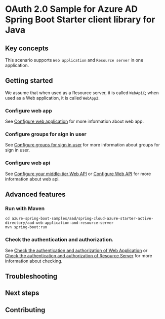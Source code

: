 # OAuth 2.0 Sample for Azure AD Spring Boot Starter client library for Java

## Key concepts

This scenario supports `Web application` and `Resource server` in one application.

## Getting started

We assume that when used as a Resource server, it is called `WebApiC`; when used as a Web application, it is called `WebApp2`.

### Configure web app

See [Configure web application] for more information about web app.

### Configure groups for sign in user

See [Configure groups for sign in user] for more information about groups for sign in user.

### Configure web api

See [Configure your middle-tier Web API] or [Configure Web API] for more information about web api.

## Advanced features

### Run with Maven
```shell
cd azure-spring-boot-samples/aad/spring-cloud-azure-starter-active-directory/aad-web-application-and-resource-server
mvn spring-boot:run
```

### Check the authentication and authorization.

See [Check the authentication and authorization of Web Application] or [Check the authentication and authorization of Resource Server] for more information about checking.

## Troubleshooting
## Next steps
## Contributing

<!-- LINKS -->
[Web application and Resource server in one application]: https://github.com/Azure/azure-sdk-for-java/blob/main/sdk/spring/azure-spring-boot-starter-active-directory#web-application-and-resource-server-in-one-application
[Configure web application]: https://github.com/Azure-Samples/azure-spring-boot-samples/tree/main/aad/azure-spring-boot-starter-active-directory/aad-web-application#configure-web-app
[Configure groups for sign in user]: https://github.com/Azure-Samples/azure-spring-boot-samples/tree/main/aad/azure-spring-boot-starter-active-directory/aad-web-application#configure-groups-for-sign-in-user
[Configure your middle-tier Web API]: https://github.com/Azure-Samples/azure-spring-boot-samples/tree/main/aad/azure-spring-boot-starter-active-directory/aad-resource-server-obo#configure-your-middle-tier-web-api-a
[Configure Web API]: https://github.com/Azure-Samples/azure-spring-boot-samples/tree/main/aad/azure-spring-boot-starter-active-directory/aad-resource-server#configure-web-api
[Check the authentication and authorization of Web Application]: https://github.com/Azure-Samples/azure-spring-boot-samples/tree/main/aad/azure-spring-boot-starter-active-directory/aad-web-application#check-the-authentication-and-authorization
[Check the authentication and authorization of Resource Server]: https://github.com/Azure-Samples/azure-spring-boot-samples/tree/main/aad/azure-spring-boot-starter-active-directory/aad-resource-server#check-the-authentication-and-authorization
